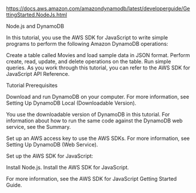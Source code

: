 https://docs.aws.amazon.com/amazondynamodb/latest/developerguide/GettingStarted.NodeJs.html

Node.js and DynamoDB

In this tutorial, you use the AWS SDK for JavaScript to write simple programs to perform the following Amazon DynamoDB operations:

Create a table called Movies and load sample data in JSON format.
Perform create, read, update, and delete operations on the table.
Run simple queries.
As you work through this tutorial, you can refer to the AWS SDK for JavaScript API Reference.

Tutorial Prerequisites

Download and run DynamoDB on your computer. For more information, see Setting Up DynamoDB Local (Downloadable Version).

You use the downloadable version of DynamoDB in this tutorial. For information about how to run the same code against the DynamoDB web service, see the Summary.

Set up an AWS access key to use the AWS SDKs. For more information, see Setting Up DynamoDB (Web Service).

Set up the AWS SDK for JavaScript:

Install Node.js.
Install the AWS SDK for JavaScript.

For more information, see the AWS SDK for JavaScript Getting Started Guide.
